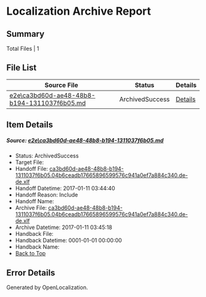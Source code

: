 # <a name='report-top'></a> Localization Archive Report

## Summary
 Total Files | 1

## File List
 Source File | Status | Details 
 ----------- | ------ | ------- 
 [e2e\ca3bd60d-ae48-48b8-b194-1311037f6b05.md](https://github.com/OpenLocalizationTestOrg/ol-test0/blob/0415a4e731bcc46e8a6c8745428d80185246fccc/e2e/ca3bd60d-ae48-48b8-b194-1311037f6b05.md) | ArchivedSuccess | [Details](#9dfb4573d7b50bde4433c2f96d71758d5de214be5)

## Item Details
##### <a name='9dfb4573d7b50bde4433c2f96d71758d5de214be5'></a> Source: [e2e\ca3bd60d-ae48-48b8-b194-1311037f6b05.md](https://github.com/OpenLocalizationTestOrg/ol-test0/blob/0415a4e731bcc46e8a6c8745428d80185246fccc/e2e/ca3bd60d-ae48-48b8-b194-1311037f6b05.md)
* Status: ArchivedSuccess
* Target File: 
* Handoff File: [ca3bd60d-ae48-48b8-b194-1311037f6b05.04b6ceadb17665896599576c941a0ef7a884c340.de-de.xlf](https://github.com/OpenLocalizationTestOrg/ol-test0-handoff/blob/f17ec1fc288b2d1802340baa705c3a873c8900af/ol-handoff/OpenLocalizationTestOrg/ol-test0-dede/shujia/ht/ca3bd60d-ae48-48b8-b194-1311037f6b05.04b6ceadb17665896599576c941a0ef7a884c340.de-de.xlf)
* Handoff Datetime: 2017-01-11 03:44:40
* Handoff Reason: Include
* Handoff Name: 
* Archive File: [ca3bd60d-ae48-48b8-b194-1311037f6b05.04b6ceadb17665896599576c941a0ef7a884c340.de-de.xlf](https://github.com/OpenLocalizationTestOrg/ol-test0-handoff/blob/895f492b6c3412152a694c52d9f55efffed0cd64/ol-archive/OpenLocalizationTestOrg/ol-test0-dede/shujia/ht/ca3bd60d-ae48-48b8-b194-1311037f6b05.04b6ceadb17665896599576c941a0ef7a884c340.de-de.xlf)
* Archive Datetime: 2017-01-11 03:45:18
* Handback File: 
* Handback Datetime: 0001-01-01 00:00:00
* Handback Name: 
* [Back to Top](#report-top)


## Error Details

Generated by OpenLocalization.
